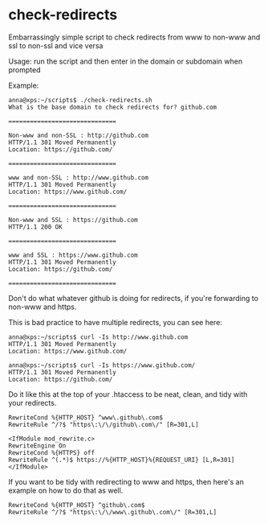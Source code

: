 # check-redirects
Embarrassingly simple script to check redirects from www to non-www and ssl to non-ssl and vice versa

Usage:  run the script and then enter in the domain or subdomain when prompted

Example:

```
anna@xps:~/scripts$ ./check-redirects.sh 
What is the base domain to check redirects for? github.com
 
==============================
 
Non-www and non-SSL : http://github.com
HTTP/1.1 301 Moved Permanently
Location: https://github.com/
 
==============================
 
www and non-SSL : http://www.github.com
HTTP/1.1 301 Moved Permanently
Location: https://www.github.com/
 
==============================
 
Non-www and SSL : https://github.com
HTTP/1.1 200 OK
 
==============================
 
www and SSL : https://www.github.com
HTTP/1.1 301 Moved Permanently
Location: https://github.com/
 
==============================
```
Don't do what whatever github is doing for redirects, if you're forwarding to non-www and https.

This is bad practice to have multiple redirects, you can see here:

```
anna@xps:~/scripts$ curl -Is http://www.github.com
HTTP/1.1 301 Moved Permanently
Location: https://www.github.com/

anna@xps:~/scripts$ curl -Is https://www.github.com/
HTTP/1.1 301 Moved Permanently
Location: https://github.com/
```

Do it like this at the top of your .htaccess to be neat, clean, and tidy with your redirects.

```
RewriteCond %{HTTP_HOST} ^www\.github\.com$
RewriteRule ^/?$ "https\:\/\/github\.com\/" [R=301,L]

<IfModule mod_rewrite.c>
RewriteEngine On
RewriteCond %{HTTPS} off
RewriteRule ^(.*)$ https://%{HTTP_HOST}%{REQUEST_URI} [L,R=301]
</IfModule>
```
If you want to be tidy with redirecting to www and https, then here's an example on how to do that as well.

```
RewriteCond %{HTTP_HOST} ^github\.com$
RewriteRule ^/?$ "https\:\/\/www\.github\.com\/" [R=301,L]
```
